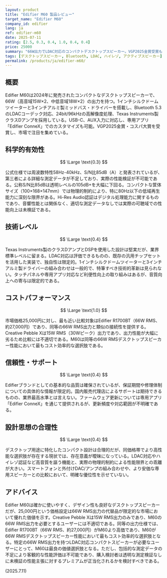 ```yaml
---
layout: product
title: "Edifier M60 製品レビュー"
target_name: "Edifier M60"
company_id: edifier
lang: ja
ref: edifier-m60
date: 2025-07-11
rating: [2.5, 0.3, 0.4, 1.0, 0.4, 0.4]
price: 25000
summary: "66W出力でLDAC対応のコンパクトデスクトップスピーカー。VGP2025金賞受賞も、測定データ不足により性能検証が不可能で、科学的有効性は厳しい評価となる。ただし、同等の66W RMS製品と比較して優れたコストパフォーマンスを示す。"
tags: [デスクトップスピーカー, Bluetooth, LDAC, ハイレゾ, アクティブスピーカー]
permalink: /products/ja/edifier-m60/
---
```


## 概要

Edifier M60は2024年に発売されたコンパクトなデスクトップスピーカーで、66W（高音域15W×2、中低音域18W×2）の出力を持つ。1インチシルクドームツイーターと3インチアルミ製ミッドバス・ドライバーを搭載し、Bluetooth 5.3のLDACコーデック対応、24bit/96kHzの高解像度処理、Texas Instruments製クラスDアンプを採用している。USB-C、AUX入力に対応し、専用アプリ「Edifier ConneX」でのカスタマイズも可能。VGP2025金賞・コスパ大賞を受賞し、市場で注目を集めている。

## 科学的有効性

$$ \Large \text{0.3} $$

公式仕様では周波数特性58Hz-40kHz、S/N比85dB（A）と発表されているが、第三者による詳細な測定データが不足しており、実際の性能検証が不可能である。公称S/N比85dBは透明レベルの105dB+を大幅に下回る。コンパクトな筐体サイズ（100×168×147mm）では物理的制約により、特に80Hz以下の低域再生能力に深刻な限界がある。Hi-Res Audio認証はデジタル処理能力に関するものであり、音響性能とは関係なく、適切な測定データなしでは実際の可聴域での性能向上は未検証である。

## 技術レベル

$$ \Large \text{0.4} $$

Texas Instruments製のクラスDアンプとDSPを使用した設計は堅実だが、業界標準レベルに留まる。LDAC対応は評価できるものの、既存の汎用チップセットを活用した実装で、独自性は限定的。1インチシルクドームツイーターと3インチアルミ製ドライバーの組み合わせは一般的で、特筆すべき技術的革新は見られない。タッチパネルや専用アプリ対応など利便性向上の取り組みはあるが、音質向上への寄与は限定的である。

## コストパフォーマンス

$$ \Large \text{1.0} $$

市場価格25,000円に対し、最も近い比較対象はEdifier R1700BT（66W RMS、約27,000円）であり、同等の66W RMS出力と類似の接続性を提供する。Creative Pebble Xは15W RMS（30Wピーク）出力であり、出力性能が大幅に劣るため比較には不適切である。M60は同等の66W RMSデスクトップスピーカー性能において最もコスト効率的な選択肢である。

## 信頼性・サポート

$$ \Large \text{0.4} $$

Edifierブランドとしての基本的な品質は確保されているが、保証期間や修理体制についての具体的な情報が限定的。国内販売代理店によるサポートは期待できるものの、業界最高水準とは言えない。ファームウェア更新については専用アプリ「Edifier ConneX」を通じて提供されるが、更新頻度や対応範囲が不明確である。

## 設計思想の合理性

$$ \Large \text{0.4} $$

デスクトップ用途に特化したコンパクト設計は合理的だが、同価格帯でより高性能な選択肢が存在する現状では、存在意義が曖昧になっている。LDAC対応やハイレゾ認証など高音質を謳う機能と、実際の物理的制約による性能限界との乖離が大きい。スマートフォンと外付けDAC/アンプの組み合わせや、より安価な専用スピーカーとの比較において、明確な優位性を示せていない。

## アドバイス

Edifier M60は確かに使いやすく、デザイン性も良好なデスクトップスピーカーだが、25,000円という価格設定は66W RMS出力の代替品が限定的な市場において優れた価値を示す。Creative Pebble Xは15W RMS出力のみであり、M60の66W RMS出力を必要とするユーザーには不適切である。同等の出力仕様では、Edifier R1700BT（66W RMS、約27,000円）がM60より高価であり、M60が66W RMSデスクトップスピーカー性能において最もコスト効率的な選択肢となる。特定の66W RMS出力を持つLDAC対応コンパクトスピーカーが必要なユーザーにとって、M60は最良の価値選択肢となる。ただし、包括的な測定データの不足により客観的な性能評価は不可能であり、購入検討者は透明な測定検証なしに未検証の性能主張に対するプレミアムが正当化されるかを検討すべきである。

(2025.7.11)